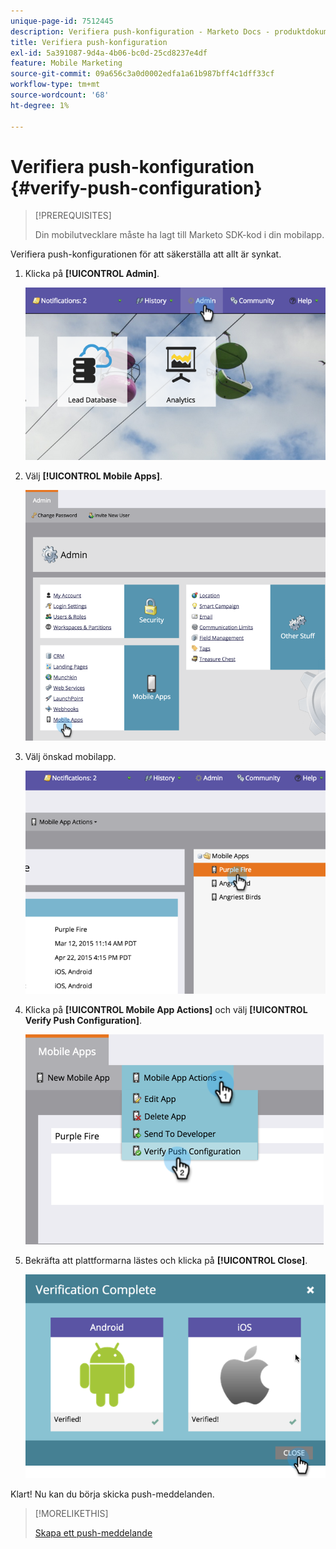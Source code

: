 ```yaml
---
unique-page-id: 7512445
description: Verifiera push-konfiguration - Marketo Docs - produktdokumentation
title: Verifiera push-konfiguration
exl-id: 5a391087-9d4a-4b06-bc0d-25cd8237e4df
feature: Mobile Marketing
source-git-commit: 09a656c3a0d0002edfa1a61b987bff4c1dff33cf
workflow-type: tm+mt
source-wordcount: '68'
ht-degree: 1%

---
```


# Verifiera push-konfiguration {#verify-push-configuration}

>[!PREREQUISITES]
>
>Din mobilutvecklare måste ha lagt till Marketo SDK-kod i din mobilapp.

Verifiera push-konfigurationen för att säkerställa att allt är synkat.

1. Klicka på **[!UICONTROL Admin]**.

   ![](assets/image2015-4-22-16-3a12-3a32.png)

1. Välj **[!UICONTROL Mobile Apps]**.

   ![](assets/image2015-4-22-16-3a14-3a29.png)

1. Välj önskad mobilapp.

   ![](assets/image2015-4-22-16-3a33-3a19.png)

1. Klicka på **[!UICONTROL Mobile App Actions]** och välj **[!UICONTROL Verify Push Configuration]**.

   ![](assets/image2015-4-22-17-3a25-3a8.png)

1. Bekräfta att plattformarna lästes och klicka på **[!UICONTROL Close]**.

   ![](assets/image2015-4-22-18-3a52-3a38.png)

Klart! Nu kan du börja skicka push-meddelanden.

>[!MORELIKETHIS]
>
>[Skapa ett push-meddelande](/help/marketo/product-docs/mobile-marketing/push-notifications/create-a-push-notification.md)
